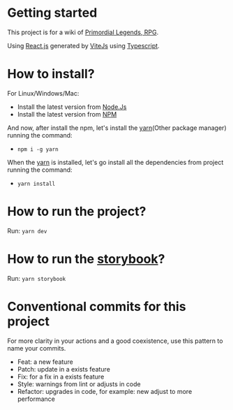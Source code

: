 # Getting started

This project is for a wiki of [Primordial Legends, RPG](discord.gg/primordial-legends).

Using [React.js](https://react.dev/) generated by [ViteJs](https://vitejs.dev/) using [Typescript](https://www.typescriptlang.org/).

# How to install?

For Linux/Windows/Mac:

- Install the latest version from [Node.Js](https://nodejs.org/en)
- Install the latest version from [NPM](https://www.npmjs.com/)

And now, after install the npm, let's install the [yarn](https://yarnpkg.com/)(Other package manager) running the command:

- `npm i -g yarn`

When the [yarn](https://yarnpkg.com/) is installed, let's go install all the dependencies from project running the command:

- `yarn install`

# How to run the project?

Run: `yarn dev`

# How to run the [storybook](https://storybook.js.org/)?

Run: `yarn storybook`

# Conventional commits for this project

For more clarity in your actions and a good coexistence, use this pattern to name your commits.

- Feat: a new feature
- Patch: update in a exists feature
- Fix: for a fix in a exists feature
- Style: warnings from lint or adjusts in code
- Refactor: upgrades in code, for example: new adjust to more performance
